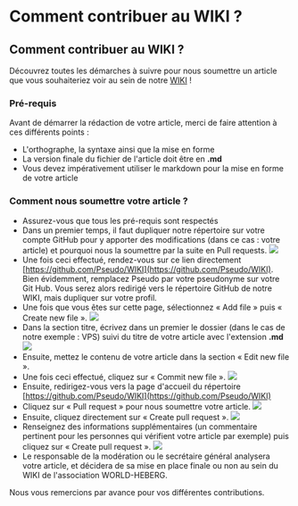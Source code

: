 # Comment contribuer au WIKI ?

## Comment contribuer au WIKI ?

Découvrez toutes les démarches à suivre pour nous soumettre un article que vous souhaiteriez voir au sein de notre [WIKI](https://wiki.world-heberg.com/) !

### Pré-requis

Avant de démarrer la rédaction de votre article, merci de faire attention à ces différents points :

* L'orthographe, la syntaxe ainsi que la mise en forme
* La version finale du fichier de l'article doit être en **.md**
* Vous devez impérativement utiliser le markdown pour la mise en forme de votre article

### Comment nous soumettre votre article ?

* Assurez-vous que tous les pré-requis sont respectés
* Dans un premier temps, il faut dupliquer notre répertoire sur votre compte GitHub pour y apporter des modifications \(dans ce cas : votre article\) et pourquoi nous la soumettre par la suite en Pull requests. [![](https://camo.githubusercontent.com/05a3f9703874791e61f2aaad11b8171ef4ec1384c32fc45f1da9ad5aaffa7158/68747470733a2f2f692e696d6775722e636f6d2f3071316276485a2e706e67)](https://camo.githubusercontent.com/05a3f9703874791e61f2aaad11b8171ef4ec1384c32fc45f1da9ad5aaffa7158/68747470733a2f2f692e696d6775722e636f6d2f3071316276485a2e706e67)
* Une fois ceci effectué, rendez-vous sur ce lien directement [https://github.com/Pseudo/WIKI](https://github.com/Pseudo/WIKI). Bien évidemment, remplacez Pseudo par votre pseudonyme sur votre Git Hub. Vous serez alors redirigé vers le répertoire GitHub de notre WIKI, mais dupliquer sur votre profil.
* Une fois que vous êtes sur cette page, sélectionnez « Add file » puis « Create new file ». [![](https://camo.githubusercontent.com/d9b3f2d265eb5017c90a107c43503d7fbd326df2b743cfb83f56e1aed0b8a5ae/68747470733a2f2f692e696d6775722e636f6d2f597667444b78492e706e67)](https://camo.githubusercontent.com/d9b3f2d265eb5017c90a107c43503d7fbd326df2b743cfb83f56e1aed0b8a5ae/68747470733a2f2f692e696d6775722e636f6d2f597667444b78492e706e67)
* Dans la section titre, écrivez dans un premier le dossier \(dans le cas de notre exemple : VPS\) suivi du titre de votre article avec l'extension **.md** [![](https://camo.githubusercontent.com/d3de8a63a906c5a08c007fdd03606995d41f16bbfa551d1bdc3c28972ee95c21/68747470733a2f2f692e696d6775722e636f6d2f41594c743176712e706e67)](https://camo.githubusercontent.com/d3de8a63a906c5a08c007fdd03606995d41f16bbfa551d1bdc3c28972ee95c21/68747470733a2f2f692e696d6775722e636f6d2f41594c743176712e706e67)
* Ensuite, mettez le contenu de votre article dans la section « Edit new file ».
* Une fois ceci effectué, cliquez sur « Commit new file ». [![](https://camo.githubusercontent.com/3c5f6955ed7af5a92a407ad1917cc48d77b369d1ef2ad975727158621bd2946b/68747470733a2f2f692e696d6775722e636f6d2f446d335a51764a2e706e67)](https://camo.githubusercontent.com/3c5f6955ed7af5a92a407ad1917cc48d77b369d1ef2ad975727158621bd2946b/68747470733a2f2f692e696d6775722e636f6d2f446d335a51764a2e706e67)
* Ensuite, redirigez-vous vers la page d'accueil du répertoire [https://github.com/Pseudo/WIKI](https://github.com/Pseudo/WIKI)
* Cliquez sur « Pull request » pour nous soumettre votre article. [![](https://camo.githubusercontent.com/8ad154423d56cc71c2835159a4710da4c5c1d67ebd3529f479728e6f3b857e35/68747470733a2f2f692e696d6775722e636f6d2f5645636c5536482e706e67)](https://camo.githubusercontent.com/8ad154423d56cc71c2835159a4710da4c5c1d67ebd3529f479728e6f3b857e35/68747470733a2f2f692e696d6775722e636f6d2f5645636c5536482e706e67)
* Ensuite, cliquez directement sur « Create pull request ». [![](https://camo.githubusercontent.com/c1c06c5ca1323520e29910c28cfdf4eb941ba0311c01b672025708dbc57768cc/68747470733a2f2f692e696d6775722e636f6d2f6831335979775a2e706e67)](https://camo.githubusercontent.com/c1c06c5ca1323520e29910c28cfdf4eb941ba0311c01b672025708dbc57768cc/68747470733a2f2f692e696d6775722e636f6d2f6831335979775a2e706e67)
* Renseignez des informations supplémentaires \(un commentaire pertinent pour les personnes qui vérifient votre article par exemple\) puis cliquez sur « Create pull request ». [![](https://camo.githubusercontent.com/2805810ac7d71182b57c952db938d5a5724a81a1615251e150c733b3a88c1df8/68747470733a2f2f692e696d6775722e636f6d2f306f6a325974582e706e67)](https://camo.githubusercontent.com/2805810ac7d71182b57c952db938d5a5724a81a1615251e150c733b3a88c1df8/68747470733a2f2f692e696d6775722e636f6d2f306f6a325974582e706e67)
* Le responsable de la modération ou le secrétaire général analysera votre article, et décidera de sa mise en place finale ou non au sein du WIKI de l'association WORLD-HEBERG.

Nous vous remercions par avance pour vos différentes contributions.

